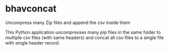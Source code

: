 # bhavconcat
Uncompress many Zip files and append the csv inside them

This Python application uncompresses many pip files in the same folder to multiple csv files (with same headers) and concat all csv files to a single file with single header record. 
